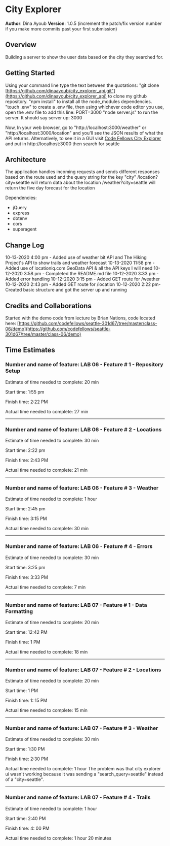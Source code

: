 # City Explorer

**Author**: Dina Ayoub
**Version**: 1.0.5 (increment the patch/fix version number if you make more commits past your first submission)

## Overview

Building a server to show the user data based on the city they searched for.

## Getting Started

Using your command line type the text between the quotations:
"git clone [https://github.com/dinaayoub/city_explorer_api.git"](https://github.com/dinaayoub/city_explorer_api) to clone my github repository.
"npm install" to install all the node_modules dependencies.
"touch .env" to create a .env file, then using whichever code editor you use, open the .env file to add this line: PORT=3000
"node server.js" to run the server. It should say server up: 3000

Now, In your web browser, go to "http://localhost:3000/weather" or "http://localhost:3000/location" and you'll see the JSON results of what the API returns.
Alternatively, to see it in a GUI visit [Code Fellows City Explorer](https://codefellows.github.io/code-301-guide/curriculum/city-explorer-app/front-end/) and put in http://localhost:3000 then search for seattle

## Architecture

The application handles incoming requests and sends different responses based on the route used and the query string for the key "city"
/location?city=seattle will return data about the location
/weather?city=seattle will return the five day forecast for the location

Dependencies:

* jQuery
* express
* dotenv
* cors
* superagent

## Change Log
10-13-2020 4:00 pm - Added use of weather bit API and The Hiking Project's API to show trails and weather forecast
10-13-2020 11:58 pm - Added use of locationiq.com GeoData API & all the API keys I will need
10-12-2020 3:58 pm - Completed the README.md file
10-12-2020 3:33 pm - Added error handling
10-12-2020 3:15 pm - Added GET route for /weather
10-12-2020 2:43 pm - Added GET route for /location
10-12-2020 2:22 pm- Created basic structure and got the server up and running

## Credits and Collaborations

Started with the demo code from lecture by Brian Nations, code located here: [https://github.com/codefellows/seattle-301d67/tree/master/class-06/demo](https://github.com/codefellows/seattle-301d67/tree/master/class-06/demo)

## Time Estimates

### Number and name of feature: LAB 06 - Feature # 1 - Repository Setup

Estimate of time needed to complete: 20 min

Start time: 1:55 pm

Finish time: 2:22 PM

Actual time needed to complete: 27 min

---------------------------------------------------------

### Number and name of feature: LAB 06 - Feature # 2 - Locations

Estimate of time needed to complete: 30 min

Start time: 2:22 pm

Finish time: 2:43 PM

Actual time needed to complete: 21 min

---------------------------------------------------------

### Number and name of feature: LAB 06 - Feature # 3 - Weather

Estimate of time needed to complete: 1 hour

Start time: 2:45 pm

Finish time: 3:15 PM

Actual time needed to complete: 30 min

---------------------------------------------------------

### Number and name of feature: LAB 06 - Feature # 4 - Errors

Estimate of time needed to complete: 30 min

Start time: 3:25 pm

Finish time: 3:33 PM

Actual time needed to complete: 7 min

---------------------------------------------------------

### Number and name of feature: LAB 07 - Feature # 1 - Data Formatting

Estimate of time needed to complete: 20 min

Start time: 12:42 PM

Finish time: 1 PM

Actual time needed to complete: 18 min

---------------------------------------------------------

### Number and name of feature: LAB 07 - Feature # 2 - Locations

Estimate of time needed to complete: 20 min

Start time: 1 PM

Finish time: 1: 15 PM

Actual time needed to complete: 15 min

---------------------------------------------------------

### Number and name of feature: LAB 07 - Feature # 3 - Weather

Estimate of time needed to complete: 30 min

Start time: 1:30 PM

Finish time: 2:30 PM

Actual time needed to complete: 1 hour
The problem was that city explorer ui wasn't working because it was sending a "search_query=seattle" instead of a "city=seattle".

---------------------------------------------------------

### Number and name of feature: LAB 07 - Feature # 4 - Trails

Estimate of time needed to complete: 1 hour

Start time: 2:40 PM

Finish time: 4: 00 PM

Actual time needed to complete: 1 hour 20 minutes
